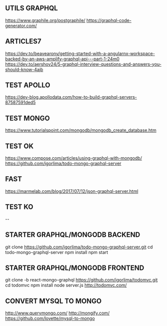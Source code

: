 ## UTILS GRAPHQL
https://www.graphile.org/postgraphile/
https://graphql-code-generator.com/

## ARTICLES7
https://dev.to/beavearony/getting-started-with-a-angularnx-workspace-backed-by-an-aws-amplify-graphql-api---part-1-24m0
https://dev.to/aershov24/5-graphql-interview-questions-and-answers-you-should-know-4ajb

## TEST APOLLO
https://dev-blog.apollodata.com/how-to-build-graphql-servers-87587591ded5

## TEST MONGO
https://www.tutorialspoint.com/mongodb/mongodb_create_database.htm

## TEST OK
https://www.compose.com/articles/using-graphql-with-mongodb/
https://github.com/igorlima/todo-mongo-graphql-server

## FAST
https://marmelab.com/blog/2017/07/12/json-graphql-server.html

## TEST KO



--

## STARTER GRAPHQL/MONGODB BACKEND
git clone https://github.com/igorlima/todo-mongo-graphql-server.git
cd todo-mongo-graphql-server
npm install
npm start

## STARTER GRAPHQL/MONGODB FRONTEND
git clone -b react-mongo-graphql https://github.com/igorlima/todomvc.git 
cd todomvc
npm install
node server.js
http://todomvc.com/





## CONVERT MYSQL TO MONGO
http://www.querymongo.com/
http://mongify.com/
https://github.com/lovette/mysql-to-mongo
